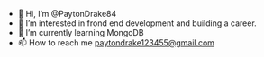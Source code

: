 - 👋 Hi, I’m @PaytonDrake84
- 👀 I’m interested in frond end development and building a career.
- 🌱 I’m currently learning MongoDB
- 📫 How to reach me paytondrake123455@gmail.com

<!---
AI and automation are the future. One day all things may be
automated and that's going to take some very tech savy people.
--->

